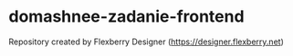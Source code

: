 # domashnee-zadanie-frontend
Repository created by Flexberry Designer (https://designer.flexberry.net)
